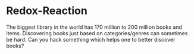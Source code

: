 # Redox-Reaction
The biggest library in the world has 170 million to 200 million books and items. Discovering books just based on categories/genres can sometimes be hard. Can you hack something which helps one to better discover books?
